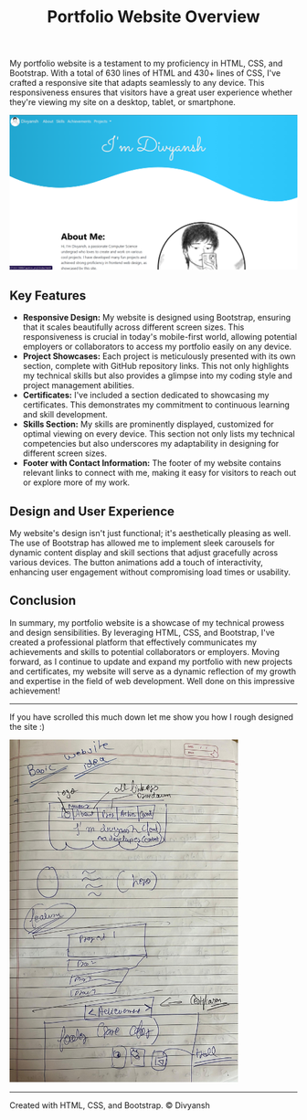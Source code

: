 <!DOCTYPE html>
<html lang="en">
<head>
    <meta charset="UTF-8">
    <meta name="viewport" content="width=device-width, initial-scale=1.0">
    
</head>
<body>
    <header>
        <h1>Portfolio Website Overview </h1>
    </header>
    <main>
        <section>
            
<p>My portfolio website is a testament to my proficiency in HTML, CSS, and Bootstrap. With a total of 630 lines of HTML and 430+ lines of CSS, I've crafted a responsive site that adapts seamlessly to any device. This responsiveness ensures that visitors have a great user experience whether they're viewing my site on a desktop, tablet, or smartphone.</p>
        </section>
      <img src="https://github.com/itzdiv/portfolio-site/blob/main/images/image.png" alt ="Screenshot of website">
        <section>
            <h2>Key Features</h2>
            <ul>
                <li><strong>Responsive Design:</strong> My website is designed using Bootstrap, ensuring that it scales beautifully across different screen sizes. This responsiveness is crucial in today's mobile-first world, allowing potential employers or collaborators to access my portfolio easily on any device.</li>
                <li><strong>Project Showcases:</strong> Each project is meticulously presented with its own section, complete with GitHub repository links. This not only highlights my technical skills but also provides a glimpse into my coding style and project management abilities.</li>
                <li><strong>Certificates:</strong> I've included a section dedicated to showcasing my certificates. This demonstrates my commitment to continuous learning and skill development.</li>
                <li><strong>Skills Section:</strong> My skills are prominently displayed, customized for optimal viewing on every device. This section not only lists my technical competencies but also underscores my adaptability in designing for different screen sizes.</li>
                <li><strong>Footer with Contact Information:</strong> The footer of my website contains relevant links to connect with me, making it easy for visitors to reach out or explore more of my work.</li>
            </ul>
        </section>
        <section>
            <h2>Design and User Experience</h2>
            <p>My website's design isn't just functional; it's aesthetically pleasing as well. The use of Bootstrap has allowed me to implement sleek carousels for dynamic content display and skill sections that adjust gracefully across various devices. The button animations add a touch of interactivity, enhancing user engagement without compromising load times or usability.</p>
        </section>
        <section>
            <h2>Conclusion</h2>
            <p>In summary, my portfolio website is a showcase of my technical prowess and design sensibilities. By leveraging HTML, CSS, and Bootstrap, I've created a professional platform that effectively communicates my achievements and skills to potential collaborators or employers. Moving forward, as I continue to update and expand my portfolio with new projects and certificates, my website will serve as a dynamic reflection of my growth and expertise in the field of web development. Well done on this impressive achievement!</p>
        </section>
    </main>
    <hr>
    <p>If you have scrolled this much down let me show you how I rough designed the site :) </p>
    <img src="https://github.com/itzdiv/portfolio-site/blob/main/images/layout_capt_1.jpg" alt ="Original Rough Layout" height="600vh" width="400vh">
    <footer>
        <hr>
        <p>Created with HTML, CSS, and Bootstrap. &copy; Divyansh <?php echo date("Y"); ?></p>
    </footer>
</body>
</html>

